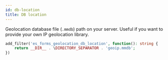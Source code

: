 ```yaml
---
id: db-location
title: DB location
---
```


Geolocation database file (`.mmdb`) path on your server. Useful if you want to provide your own IP geolocation library.

```php
add_filter('es_forms_geolocation_db_location', function(): string {
	return __DIR__ . \DIRECTORY_SEPARATOR . 'geoip.mmdb';
})
```
